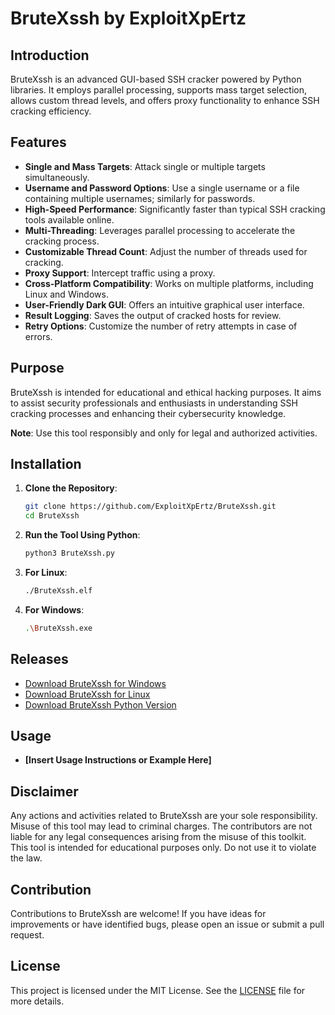 # BruteXssh by ExploitXpErtz

## Introduction
BruteXssh is an advanced GUI-based SSH cracker powered by Python libraries. It employs parallel processing, supports mass target selection, allows custom thread levels, and offers proxy functionality to enhance SSH cracking efficiency.

## Features
- **Single and Mass Targets**: Attack single or multiple targets simultaneously.
- **Username and Password Options**: Use a single username or a file containing multiple usernames; similarly for passwords.
- **High-Speed Performance**: Significantly faster than typical SSH cracking tools available online.
- **Multi-Threading**: Leverages parallel processing to accelerate the cracking process.
- **Customizable Thread Count**: Adjust the number of threads used for cracking.
- **Proxy Support**: Intercept traffic using a proxy.
- **Cross-Platform Compatibility**: Works on multiple platforms, including Linux and Windows.
- **User-Friendly Dark GUI**: Offers an intuitive graphical user interface.
- **Result Logging**: Saves the output of cracked hosts for review.
- **Retry Options**: Customize the number of retry attempts in case of errors.

## Purpose
BruteXssh is intended for educational and ethical hacking purposes. It aims to assist security professionals and enthusiasts in understanding SSH cracking processes and enhancing their cybersecurity knowledge.

**Note**: Use this tool responsibly and only for legal and authorized activities.

## Installation

1. **Clone the Repository**:
    ```bash
    git clone https://github.com/ExploitXpErtz/BruteXssh.git
    cd BruteXssh
    ```
2. **Run the Tool Using Python**:
    ```bash
    python3 BruteXssh.py
    ```
3. **For Linux**:
    ```bash
    ./BruteXssh.elf
    ```
4. **For Windows**:
    ```bash
    .\BruteXssh.exe
    ```

## Releases
- [Download BruteXssh for Windows](https://github.com/ExploitXpErtz/BruteXssh/releases/latest/download/BruteXssh.exe)
- [Download BruteXssh for Linux](https://github.com/ExploitXpErtz/BruteXssh/releases/latest/download/BruteXssh.elf)
- [Download BruteXssh Python Version](https://github.com/ExploitXpErtz/BruteXssh/releases/latest/download/BruteXssh.py)

## Usage
- **[Insert Usage Instructions or Example Here]**

## Disclaimer
Any actions and activities related to BruteXssh are your sole responsibility. Misuse of this tool may lead to criminal charges. The contributors are not liable for any legal consequences arising from the misuse of this toolkit. This tool is intended for educational purposes only. Do not use it to violate the law.

## Contribution
Contributions to BruteXssh are welcome! If you have ideas for improvements or have identified bugs, please open an issue or submit a pull request.

## License
This project is licensed under the MIT License. See the [LICENSE](LICENSE) file for more details.
